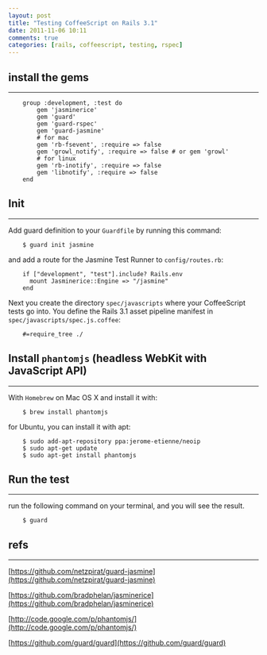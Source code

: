 ```yaml
---
layout: post
title: "Testing CoffeeScript on Rails 3.1"
date: 2011-11-06 10:11
comments: true
categories: [rails, coffeescript, testing, rspec]
---
```


## install the gems
- - -

		group :development, :test do
			gem 'jasminerice'
			gem 'guard'
			gem 'guard-rspec'
			gem 'guard-jasmine'
			# for mac
			gem 'rb-fsevent', :require => false
			gem 'growl_notify', :require => false # or gem 'growl'
			# for linux
			gem 'rb-inotify', :require => false
			gem 'libnotify', :require => false
		end
		
## Init
- - -

Add guard definition to your `Guardfile` by running this command:

		$ guard init jasmine

and add a route for the Jasmine Test Runner to `config/routes.rb`:

		if ["development", "test"].include? Rails.env
		  mount Jasminerice::Engine => "/jasmine"
		end

Next you create the directory `spec/javascripts` where your CoffeeScript tests go into. You define the Rails 3.1 asset pipeline manifest in `spec/javascripts/spec.js.coffee`:

		#=require_tree ./
		
## Install `phantomjs` (headless WebKit with JavaScript API)
- - -

With `Homebrew` on Mac OS X and install it with:

		$ brew install phantomjs
		
for Ubuntu, you can install it with apt:

		$ sudo add-apt-repository ppa:jerome-etienne/neoip
		$ sudo apt-get update
		$ sudo apt-get install phantomjs

## Run the test
- - -

run the following command on your terminal, and you will see the result.

		$ guard
		
## refs
- - -

[https://github.com/netzpirat/guard-jasmine](https://github.com/netzpirat/guard-jasmine)

[https://github.com/bradphelan/jasminerice](https://github.com/bradphelan/jasminerice)

[http://code.google.com/p/phantomjs/](http://code.google.com/p/phantomjs/)

[https://github.com/guard/guard](https://github.com/guard/guard)
